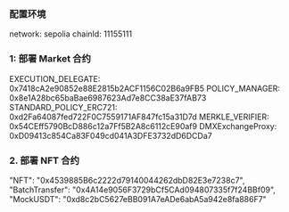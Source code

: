 
### 配置环境


network: sepolia
chainId:  11155111

### 1: 部署 Market 合约

 EXECUTION_DELEGATE: 0x7418cA2e90852e88E2815b2ACF1156C02B6a9FB5
 POLICY_MANAGER: 0x8e1A28bc65baBae6987623Ad7e8CC38aE37fAB73
 STANDARD_POLICY_ERC721: 0xd2Fa64087fed722F0C7559171AF847fc15a31D7d
 MERKLE_VERIFIER: 0x54CEff5790BcD886c12a7Ff5B2A8c6112cE90af9
 DMXExchangeProxy: 0xD09413c854Ca83F049cd041A3DFE3732dD6DCDa7

### 2. 部署 NFT 合约

"NFT": "0x4539885B6c2222d79140044262dbD82E3e7238c7",
"BatchTransfer": "0x4A14e9056F3729bCf5CAd094807335f7f24BBf09",
"MockUSDT": "0xd8c2bC5627eBB091A7eADe6abA5a942e8fa886F7"




